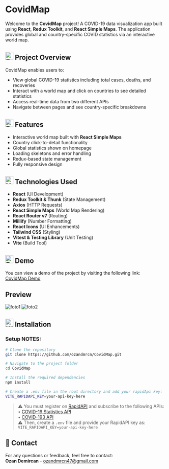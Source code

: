 # CovidMap  
Welcome to the **CovidMap** project! A COVID-19 data visualization app built using **React**, **Redux Toolkit**, and **React Simple Maps**. The application provides global and country-specific COVID statistics via an interactive world map.

## <img src="https://raw.githubusercontent.com/Tarikul-Islam-Anik/Animated-Fluent-Emojis/master/Emojis/Activities/Bullseye.png" alt="Bullseye" width="25" height="25" /> Project Overview  
CovidMap enables users to:
- View global COVID-19 statistics including total cases, deaths, and recoveries  
- Interact with a world map and click on countries to see detailed statistics  
- Access real-time data from two different APIs  
- Navigate between pages and see country-specific breakdowns  

## <img src="https://raw.githubusercontent.com/Tarikul-Islam-Anik/Animated-Fluent-Emojis/master/Emojis/Travel%20and%20places/Rocket.png" alt="Rocket" width="25" height="25" /> Features  
- Interactive world map built with **React Simple Maps**  
- Country click-to-detail functionality  
- Global statistics shown on homepage  
- Loading skeletons and error handling  
- Redux-based state management  
- Fully responsive design  

## <img src="https://raw.githubusercontent.com/Tarikul-Islam-Anik/Animated-Fluent-Emojis/master/Emojis/Objects/Hammer%20and%20Wrench.png" alt="Hammer and Wrench" width="25" height="25" /> Technologies Used  
- **React** (UI Development)  
- **Redux Toolkit & Thunk** (State Management)  
- **Axios** (HTTP Requests)  
- **React Simple Maps** (World Map Rendering)  
- **React Router v7** (Routing)  
- **Millify** (Number Formatting)  
- **React Icons** (UI Enhancements)  
- **Tailwind CSS** (Styling)  
- **Vitest & Testing Library** (Unit Testing)  
- **Vite** (Build Tool)  

## <img src="https://raw.githubusercontent.com/Tarikul-Islam-Anik/Animated-Fluent-Emojis/master/Emojis/Objects/Desktop%20Computer.png" alt="Desktop Computer" width="25" height="25" /> Demo  
You can view a demo of the project by visiting the following link:  
[CovidMap Demo](https://ozancovidmap.netlify.app/)

## Preview  
![foto1](https://github.com/user-attachments/assets/8d4deb87-27ad-407e-8806-b30f81096f5d)
![foto2](https://github.com/user-attachments/assets/a5108cb0-22d2-443a-b9a2-f74e2678fcc6)

## <img src="https://raw.githubusercontent.com/Tarikul-Islam-Anik/Animated-Fluent-Emojis/master/Emojis/Objects/Wrench.png" alt="Wrench" width="25" height="25" /> Installation  
### Setup NOTES:
```bash
# Clone the repository
git clone https://github.com/ozandmrcn/CovidMap.git

# Navigate to the project folder
cd CovidMap

# Install the required dependencies
npm install

# Create a .env file in the root directory and add your rapidApi key:
VITE_RAPIDAPI_KEY=your-api-key-here
```
> ⚠️ You must register on [RapidAPI](https://rapidapi.com/hub) and subscribe to the following APIs:  
> • [COVID-19 Statistics API](https://rapidapi.com/axisbits-axisbits-default/api/covid-19-statistics)  
> • [COVID-193 API](https://rapidapi.com/api-sports/api/covid-193)  
> ⚠️ Then, create a `.env` file and provide your RapidAPI key as:  
> `VITE_RAPIDAPI_KEY=your-api-key-here`

## 📧 Contact  
For any questions or feedback, feel free to contact:  
**Ozan Demircan** - ozandmrcn47@gmail.com
